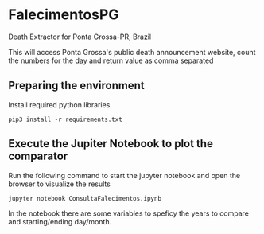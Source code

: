 # FalecimentosPG
Death Extractor for Ponta Grossa-PR, Brazil


This will access Ponta Grossa's public death announcement website, count the numbers for the day and return value as comma separated

## Preparing the environment

Install required python libraries
```
pip3 install -r requirements.txt 
```

## Execute the Jupiter Notebook to plot the comparator

Run the following command to start the jupyter notebook and open the browser to visualize the results
```
jupyter notebook ConsultaFalecimentos.ipynb
```

In the notebook there are some variables to speficy the years to compare and starting/ending day/month.
